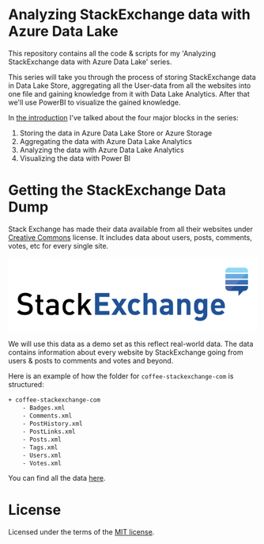 Analyzing StackExchange data with Azure Data Lake
============================================
This repository contains all the code & scripts for my 'Analyzing StackExchange data with Azure Data Lake' series.

This series will take you through the process of storing StackExchange data in Data Lake Store, aggregating all the User-data from all the websites into one file and gaining knowledge from it with Data Lake Analytics. After that we'll use PowerBI to visualize the gained knowledge.

In [the introduction](https://tomkerkhove.ghost.io/2015/11/28/analyzing-stackexchange-data-with-azure-data-lake-introduction/) I've talked about the four major blocks in the series:

1. Storing the data in Azure Data Lake Store or Azure Storage
2. Aggregating the data with Azure Data Lake Analytics
3. Analyzing the data with Azure Data Lake Analytics
4. Visualizing the data with Power BI

# Getting the StackExchange Data Dump
Stack Exchange has made their data available from all their websites under [Creative Commons](http://creativecommons.org/licenses/by-sa/3.0/) license. It includes data about users, posts, comments, votes, etc for every single site.

![Stack Exchange Logo](./media/Stack-Exchange-Logo.png)

We will use this data as a demo set as this reflect real-world data. The data contains information about every website by StackExchange going from users & posts to comments and votes and beyond.

Here is an example of how the folder for `coffee-stackexchange-com` is structured: 

	+ coffee-stackexchange-com
		- Badges.xml
		- Comments.xml
		- PostHistory.xml
		- PostLinks.xml
		- Posts.xml
		- Tags.xml
		- Users.xml
		- Votes.xml

You can find all the data [here](https://archive.org/details/stackexchange).

# License
Licensed under the terms of the [MIT license](LICENSE).
